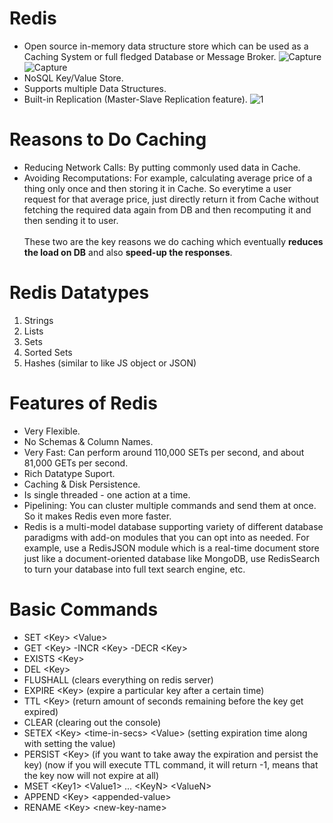 # Redis
- Open source in-memory data structure store which can be used as a Caching System or full fledged Database or Message Broker.
![Capture](https://user-images.githubusercontent.com/76180043/189323592-41445b92-8db9-44de-b956-f6c51cd16970.PNG)
![Capture](https://user-images.githubusercontent.com/76180043/189374973-f9bd6035-287c-4359-90a7-9b0e8a1be83c.PNG)
- NoSQL Key/Value Store.
- Supports multiple Data Structures.
- Built-in Replication (Master-Slave Replication feature).
![1](https://user-images.githubusercontent.com/76180043/189301670-2ee66b2e-db35-41a9-9da5-7554794beed4.PNG)

# Reasons to Do Caching
- Reducing Network Calls: By putting commonly used data in Cache.
- Avoiding Recomputations: For example, calculating average price of a thing only once and then storing it in Cache. So everytime a user request for that average price, just directly return it from Cache without fetching the required data again from DB and then recomputing it and then sending it to user. <br><br>
These two are the key reasons we do caching which eventually <b>reduces the load on DB</b> and also <b>speed-up the responses</b>.

# Redis Datatypes
1) Strings
2) Lists
3) Sets
4) Sorted Sets
5) Hashes (similar to like JS object or JSON)

# Features of Redis
- Very Flexible.
- No Schemas & Column Names.
- Very Fast: Can perform around 110,000 SETs per second, and about 81,000 GETs per second.
- Rich Datatype Suport.
- Caching & Disk Persistence.
- Is single threaded - one action at a time.
- Pipelining: You can cluster multiple commands and send them at once. So it makes Redis even more faster.
- Redis is a multi-model database supporting variety of different database paradigms with add-on modules that you can opt into as needed. For example, use a RedisJSON module which is a real-time document store just like a document-oriented database like MongoDB, use RedisSearch to turn your database into full text search engine, etc.

# Basic Commands
- SET &lt;Key&gt; &lt;Value&gt;
- GET &lt;Key&gt;
-INCR &lt;Key&gt;
-DECR &lt;Key&gt;
- EXISTS &lt;Key&gt;
- DEL &lt;Key&gt;
- FLUSHALL (clears everything on redis server)
- EXPIRE &lt;Key&gt; <time-in-secs> (expire a particular key after a certain time)
- TTL &lt;Key&gt; (return amount of seconds remaining before the key get expired)
- CLEAR (clearing out the console)
- SETEX &lt;Key&gt; &lt;time-in-secs&gt; &lt;Value&gt; (setting expiration time along with setting the value)
- PERSIST &lt;Key&gt; (if you want to take away the expiration and persist the key) (now if you will execute TTL command, it will return -1, means that the key now will not expire at all)
- MSET &lt;Key1&gt; &lt;Value1&gt; ... &lt;KeyN&gt; &lt;ValueN&gt;
- APPEND &lt;Key&gt; &lt;appended-value&gt;
- RENAME &lt;Key&gt; &lt;new-key-name&gt;
